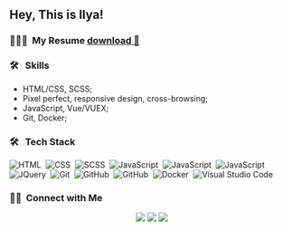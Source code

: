 ## Hey, This is Ilya!

### 👨🏻‍💻 &nbsp;My Resume <a download href="https://github.com/ilysha755/ilysha-portfolio/blob/main/src/assets/ilya755.pdff">download 💾</a>

### 🛠 &nbsp; Skills
- HTML/CSS, SCSS;
- Pixel perfect, responsive design, cross-browsing;
- JavaScript, Vue/VUEX;
- Git, Docker;

### 🛠 &nbsp; Tech Stack

![HTML](https://img.shields.io/badge/-HTML-05122A?style=flat&logo=HTML5)&nbsp;
![CSS](https://img.shields.io/badge/-CSS-05122A?style=flat&logo=CSS3&logoColor=1572B6)&nbsp;
![SCSS](https://img.shields.io/badge/-Sass-05122A?style=flat&logo=SASS)&nbsp;
![JavaScript](https://img.shields.io/badge/-JavaScript-05122A?style=flat&logo=javascript)&nbsp;
![JavaScript](https://img.shields.io/badge/-Vue_JS-05122A?style=flat&logo=vuedotjs)&nbsp;
![JavaScript](https://img.shields.io/badge/--05122A?style=flat&logo=)&nbsp;
![JQuery](https://img.shields.io/badge/-JQuery-05122A?style=flat&logo=JQuery)&nbsp;
![Git](https://img.shields.io/badge/-Git-05122A?style=flat&logo=git)&nbsp;
![GitHub](https://img.shields.io/badge/-GitHub-05122A?style=flat&logo=github)&nbsp;
![GitHub](https://img.shields.io/badge/-BitBucket-05122A?style=flat&logo=bitbucket)&nbsp;
![Docker](https://img.shields.io/badge/-Docker-05122A?style=flat&logo=Docker)&nbsp;
![Visual Studio Code](https://img.shields.io/badge/-Visual%20Studio%20Code-05122A?style=flat&logo=visual-studio-code&logoColor=007ACC)&nbsp;


### 🤝🏻 &nbsp;Connect with Me

<p align="center">
<a href="https://t.me/ilysha755"><img src="https://img.shields.io/badge/-Telegram-0077B5?style=flat&logo=Telegram&logoColor=white"/></a>
<a href="mailto:ilyarubtcov755@gmail.com"><img src="https://img.shields.io/badge/-GMail-c14438?style=flat&logo=Gmail&logoColor=white&link=mailto:ilyarubtcov755@gmail.com"/></a>
<a href="https://github.com/ilysha755"><img src="https://img.shields.io/badge/-GitHub-grey?style=flat&logo=github&logoColor=white"/></a>
</p>

[//]: # (&#40;dark, nord, graywhite, vision-friendly-dark&#41;)
